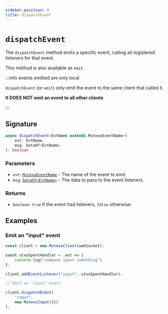 ```yaml
---
sidebar_position: 8
title: dispatchEvent
---
```


# `dispatchEvent`

The `dispatchEvent` method emits a specific event, calling all registered listeners for that event.

This method is also available as `emit`.

:::info events emitted are only local

`dispatchEvent` (or `emit`) only emit the event to the same client that called it.

**It DOES NOT emit an event to all other clients**

:::

## Signature

```ts
async dispatchEvent<EvtName extends MutexoEventName>(
    evt: EvtName,
    msg: DataOf<EvtName>
): boolean
```

### Parameters

- `evt`: [`MutexoEventName`](../../messages/type-aliases/MutexoEventName) - The name of the event to emit.
- `msg`: [`DataOf<EvtName>`](../../messages/type-aliases/DataOf) - The data to pass to the event listeners.

### Returns

- `boolean`: `true` if the event had listeners, `false` otherwise.


## Examples

### Emit an "input" event

```ts
const client = new MutexoClient(webSocket);

const utxoSpentHandler = _evt => {
    console.log("someone spent something")
};

client.addEventListener("input", utxoSpentHandler);

// Emit an "input" event

client.dispatchEvent(
    "input",
    new MutexoInput({})
);
```